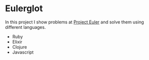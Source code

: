 # Eulerglot

In this project I show problems at [Project Euler](https://projecteuler.net/archives) and solve them using different languages.

- Ruby
- Elixir
- Clojure
- Javascript
